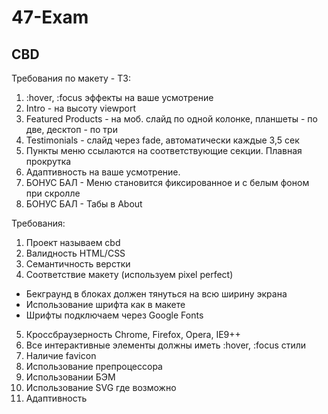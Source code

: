 # 47-Exam
## CBD

Требования по макету - ТЗ:
1. :hover, :focus эффекты на ваше усмотрение
2. Intro - на высоту viewport
3. Featured Products - на моб. слайд по одной колонке, планшеты - по две, десктоп - по три
4. Testimonials - слайд через fade, автоматически каждые 3,5 сек
5. Пункты меню ссылаются на соответствующие секции. Плавная прокрутка
6. Адаптивность на ваше усмотрение.
7. БОНУС БАЛ - Меню становится фиксированное и с белым фоном при скролле
8. БОНУС БАЛ - Табы в About

Требования:
1. Проект называем cbd
2. Валидность HTML/CSS
3. Семантичность верстки
4. Соответствие макету (используем pixel perfect) 
 + Бекграунд в блоках должен тянуться на всю ширину экрана
 + Использование шрифта как в макете
 + Шрифты подключаем через Google Fonts
5. Кроссбраузерность Chrome, Firefox, Opera, IE9++
6. Все интерактивные элементы должны иметь :hover, :focus стили
7. Наличие favicon
8. Использование препроцессора
9. Использовании БЭМ
10. Использование SVG где возможно
11. Адаптивность
